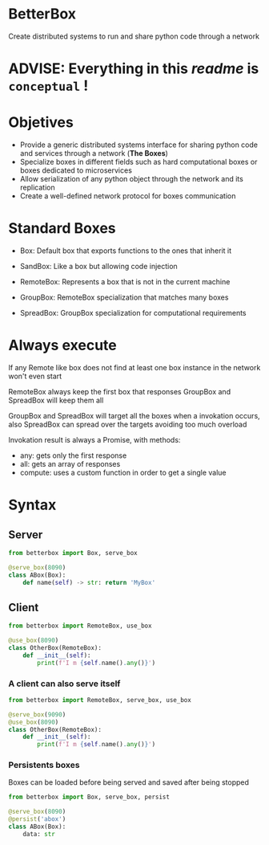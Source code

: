 # BetterBox

Create distributed systems to run and share python code through a network

# ADVISE: Everything in this *readme* is `conceptual` !
# Objetives

- Provide a generic distributed systems interface for sharing python code and services through a network (**The Boxes**)
- Specialize boxes in different fields such as hard computational boxes or boxes dedicated to microservices
- Allow serialization of any python object through the network and its replication
- Create a well-defined network protocol for boxes communication

# Standard Boxes

- Box: Default box that exports functions to the ones that inherit it
- SandBox: Like a box but allowing code injection

- RemoteBox: Represents a box that is not in the current machine
- GroupBox: RemoteBox specialization that matches many boxes
- SpreadBox: GroupBox specialization for computational requirements

# Always execute

If any Remote like box does not find at least one box instance in the network won't even start

RemoteBox always keep the first box that responses
GroupBox and SpreadBox will keep them all

GroupBox and SpreadBox will target all the boxes when a invokation occurs, also SpreadBox can spread over the targets avoiding too much overload

Invokation result is always a Promise, with methods:
- any: gets only the first response
- all: gets an array of responses
- compute: uses a custom function in order to get a single value

# Syntax

## Server

```python
from betterbox import Box, serve_box

@serve_box(8090)
class ABox(Box):
    def name(self) -> str: return 'MyBox'
```

## Client

```python
from betterbox import RemoteBox, use_box

@use_box(8090)
class OtherBox(RemoteBox):
    def __init__(self):
        print(f'I m {self.name().any()}')
```

### A client can also serve itself

```python
from betterbox import RemoteBox, serve_box, use_box

@serve_box(9090)
@use_box(8090)
class OtherBox(RemoteBox):
    def __init__(self):
        print(f'I m {self.name().any()}')
```

### Persistents boxes

Boxes can be loaded before being served and saved after being stopped

```python
from betterbox import Box, serve_box, persist

@serve_box(8090)
@persist('abox')
class ABox(Box):
    data: str
```